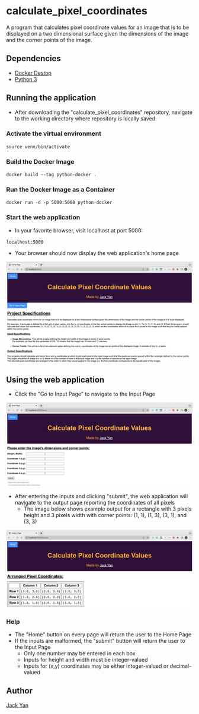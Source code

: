 # calculate_pixel_coordinates

A program that calculates pixel coordinate values for an image that is to be displayed on a two dimensional surface given the dimensions of the image and the corner points of the image.

## Dependencies

* [Docker Destop](https://www.docker.com/products/docker-desktop/)
* [Python 3](https://www.python.org/)

## Running the application

* After downloading the "calculate_pixel_coordinates" repository, navigate to the working directory where repository is locally saved.

### Activate the virtual environment

```
source venv/bin/activate
```

### Build the Docker Image

```
docker build --tag python-docker .
```

### Run the Docker Image as a Container

```
docker run -d -p 5000:5000 python-docker
```

### Start the web application

* In your favorite browser, visit localhost at port 5000:
```
localhost:5000
```
* Your browser should now display the web application's home page

![Home Page](Home_Page.png)

## Using the web application

* Click the "Go to Input Page" to navigate to the Input Page

![Input Page](Input_Page.png)

* After entering the inputs and clicking "submit", the web application will navigate to the output page reporting the coordinates of all pixels
  * The image below shows example output for a rectangle with 3 pixels height and 3 pixels width with corner points: (1, 1), (1, 3), (3, 1), and (3, 3)

![Output Page](Output_Page.png)

### Help

*  The "Home" button on every page will return the user to the Home Page
*  If the inputs are malformed, the "submit" button will return the user to the Input Page
    *  Only one number may be entered in each box
    *  Inputs for height and width must be integer-valued
    *  Inputs for (x,y) coordinates may be either integer-valued or decimal-valued

## Author

[Jack Yan](https://www.linkedin.com/in/yan-jack/)
